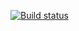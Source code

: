 [![Build status](https://ci.appveyor.com/api/projects/status/enexf6xq04y4ok88?svg=true)](https://ci.appveyor.com/project/Polya008/animation)
